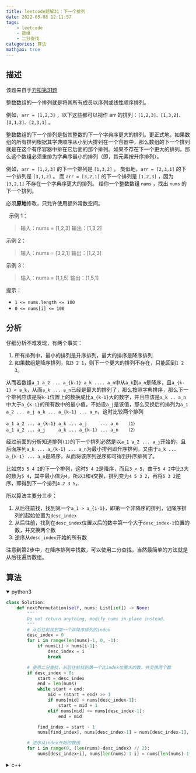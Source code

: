 ```yaml
---
title: leetcode题解31：下一个排列
date: 2022-05-08 12:11:57
tags:
    - leetcode
    - 数组
    - 二分查找
categories: 算法
mathjax: true
---
```


## 描述

该题来自于[力扣第31题](https://leetcode-cn.com/problems/next-permutation/)

整数数组的一个排列就是将其所有成员以序列或线性顺序排列。

<!--more-->

例如，`arr = [1,2,3]` ，以下这些都可以视作 arr 的排列：`[1,2,3]、[1,3,2]、[3,1,2]、[2,3,1]` 。

整数数组的下一个排列是指其整数的下一个字典序更大的排列。更正式地，如果数组的所有排列根据其字典顺序从小到大排列在一个容器中，那么数组的下一个排列就是在这个有序容器中排在它后面的那个排列。如果不存在下一个更大的排列，那么这个数组必须重排为字典序最小的排列（即，其元素按升序排列）。


例如，`arr = [1,2,3]` 的下一个排列是 `[1,3,2]` 。
类似地，`arr = [2,3,1]` 的下一个排列是 `[3,1,2]` 。
而 `arr = [3,2,1]` 的下一个排列是 `[1,2,3]` ，因为 `[3,2,1]` 不存在一个字典序更大的排列。
给你一个整数数组 `nums` ，找出 `nums` 的下一个排列。

必须**原地**修改，只允许使用额外常数空间。

 
示例 1：

> 输入：nums = [1,2,3]
输出：[1,3,2]

示例 2：

> 输入：nums = [3,2,1]
输出：[1,2,3]

示例 3：

> 输入：nums = [1,1,5]
输出：[1,5,1]
 

提示：
* `1 <= nums.length <= 100`
* `0 <= nums[i] <= 100`

## 分析

仔细分析不难发现，有两个事实：
1. 所有排列中，最小的排列是升序排列，最大的排序是降序排列
2. 如果数组是降序排列，如`3 2 1`，则下一个更大的排列不存在，只能回到`1 2 3`。

从而若数组`a_1 a_2 ... a_{k-1} a_k .... a_n`中从`a_k`到`a_n`是降序，且`a_{k-1} < a_k`，从而`a_k ... a_n`已经是最大的排列了，那么按照字典排序，那么下一个排列应该是将`k-1`位置上的数换成比`a_{k-1}`大的数字，并且应该是`a_k .. a_n`中大于`a_{k-1}`的所有数中的最小值，不妨设`a_j`是该值，那么交换后的排列为`a_1 a_2 ... a_j a_k ... a_{k-1} ... a_n`，这时比较两个排列

```
a_1 a_2 ... a_{k-1} a_k ... a_j     ... a_n   （1）
a_1 a_2 ... a_j     a_k ... a_{k-1} ... a_n   （2）
```

经过前面的分析知道排列`(1)`的下一个排列必然是以`a_1 a_2 ... a_j`开始的，且后面序列`a_k ... a_{k-1} ... a_n`为最小排列即升序排列。又由于`a_k ... a_{k-1} ... a_n`是降序，从而将该序列逆序即可得到升序排列了。

比如求`3 5 4 2`的下一个排列，这时`5 4 2`是降序，而且`3 < 5`，由于`5 4 2`中比`3`大的数为`5 4`，其中最小值为`4`，所以`3`和`4`交换，排列变为`4 5 3 2`，再将`5 3 2`逆序，即得到下一个排列`4 2 3 5`。

所以算法主要分三步：
1. 从后往前找，找到第一个`a_i > a_{i-1}`，即第一个非降序的排列，记降序排列的起始位置为`desc_index`
2. 从后往前，找到在`desc_index`位置以后的数中第一个大于`desc_index-1`位置的数，并交换两个数
3. 逆序从`desc_index`开始的所有数

注意到第2步中，在降序排列中找数，可以使用二分查找，当然最简单的方法就是从后往遍历数组。


## 算法

<details open>
<summary>python3</summary>

```python
class Solution:
    def nextPermutation(self, nums: List[int]) -> None:
        """
        Do not return anything, modify nums in-place instead.
        """
        # 从后往前找到第一个非降序排列的index
        desc_index = 0
        for i in range(len(nums)-1, 0, -1):
            if nums[i] > nums[i-1]:
                desc_index = i
                break

        # 使用二分查找，从后往前找到第一个比index位置大的数，并交换两个数
        if desc_index > 0:
            start = desc_index
            end = len(nums)
            while start < end:
                mid = (start + end) >> 1
                if nums[mid] > nums[desc_index-1]:
                    start = mid + 1
                elif nums[mid] <= nums[desc_index-1]:
                    end = mid

            find_index = start - 1
            nums[find_index], nums[desc_index-1] = nums[desc_index-1], nums[find_index]

        # 逆序从index开始的数组
        for i in range(0, (len(nums)-desc_index) // 2):
            nums[desc_index+i], nums[len(nums)-1-i] = nums[len(nums)-1-i], nums[desc_index+i]
```
</details>


<details>
<summary>c++</summary>

```c++
class Solution {
public:
	void nextPermutation(vector<int> &nums) {
		int i = nums.size() - 2;
		for (; i >= 0; i--) {
			if (nums[i+1] > nums[i])
				break;
		}
		if (i >=0) {
			int j;
			for (j = nums.size() - 1; j > i; j--) {
				if (nums[j] > nums[i])
					break;
			}
			int temp = nums[i];
			nums[i] = nums[j];
			nums[j] = temp;
		}
		for (int x = i + 1; x < (nums.size() + i + 1) / 2; x++) {
			int temp = nums[x];
			nums[x] = nums[nums.size() + i - x];
			nums[nums.size() + i - x] = temp;
		}
		return;
	}
};
```
</details>